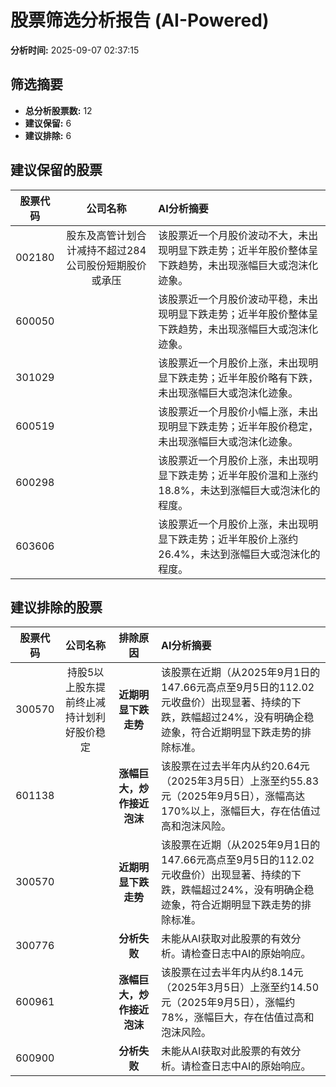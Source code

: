 # 股票筛选分析报告 (AI-Powered)

**分析时间:** 2025-09-07 02:37:15

## 筛选摘要

- **总分析股票数:** 12
- **建议保留:** 6
- **建议排除:** 6

## 建议保留的股票

| 股票代码 | 公司名称 | AI分析摘要 |
|:---:|:---:|:---|
| 002180 | 股东及高管计划合计减持不超过284公司股份短期股价或承压 | 该股票近一个月股价波动不大，未出现明显下跌走势；近半年股价整体呈下跌趋势，未出现涨幅巨大或泡沫化迹象。 |
| 600050 |  | 该股票近一个月股价波动平稳，未出现明显下跌走势；近半年股价整体呈下跌趋势，未出现涨幅巨大或泡沫化迹象。 |
| 301029 |  | 该股票近一个月股价上涨，未出现明显下跌走势；近半年股价略有下跌，未出现涨幅巨大或泡沫化迹象。 |
| 600519 |  | 该股票近一个月股价小幅上涨，未出现明显下跌走势；近半年股价稳定，未出现涨幅巨大或泡沫化迹象。 |
| 600298 |  | 该股票近一个月股价上涨，未出现明显下跌走势；近半年股价温和上涨约18.8%，未达到涨幅巨大或泡沫化的程度。 |
| 603606 |  | 该股票近一个月股价上涨，未出现明显下跌走势；近半年股价上涨约26.4%，未达到涨幅巨大或泡沫化的程度。 |

## 建议排除的股票

| 股票代码 | 公司名称 | 排除原因 | AI分析摘要 |
|:---:|:---:|:---:|:---|
| 300570 | 持股5以上股东提前终止减持计划利好股价稳定 | **近期明显下跌走势** | 该股票在近期（从2025年9月1日的147.66元高点至9月5日的112.02元收盘价）出现显著、持续的下跌，跌幅超过24%，没有明确企稳迹象，符合近期明显下跌走势的排除标准。 |
| 601138 |  | **涨幅巨大，炒作接近泡沫** | 该股票在过去半年内从约20.64元（2025年3月5日）上涨至约55.83元（2025年9月5日），涨幅高达170%以上，涨幅巨大，存在估值过高和泡沫风险。 |
| 300570 |  | **近期明显下跌走势** | 该股票在近期（从2025年9月1日的147.66元高点至9月5日的112.02元收盘价）出现显著、持续的下跌，跌幅超过24%，没有明确企稳迹象，符合近期明显下跌走势的排除标准。 |
| 300776 |  | **分析失败** | 未能从AI获取对此股票的有效分析。请检查日志中AI的原始响应。 |
| 600961 |  | **涨幅巨大，炒作接近泡沫** | 该股票在过去半年内从约8.14元（2025年3月5日）上涨至约14.50元（2025年9月5日），涨幅约78%，涨幅巨大，存在估值过高和泡沫风险。 |
| 600900 |  | **分析失败** | 未能从AI获取对此股票的有效分析。请检查日志中AI的原始响应。 |
